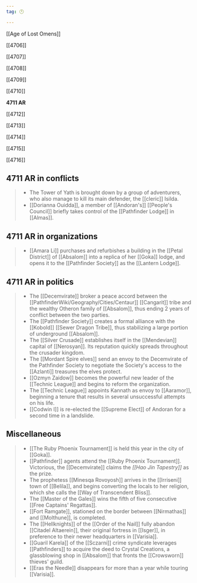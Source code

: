 ```yaml
---
tag: 🕛

---
```

[[Age of Lost Omens]]


[[4706]]

[[4707]]

[[4708]]

[[4709]]

[[4710]]

**4711 AR**

[[4712]]

[[4713]]

[[4714]]

[[4715]]

[[4716]]



## 4711 AR in conflicts

>  - The Tower of Yath is brought down by a group of adventurers, who also manage to kill its main defender, the [[cleric]] Isilda.
>  - [[Dorianna Ouidda]], a member of [[Andoran's]] [[People's Council]] briefly takes control of the [[Pathfinder Lodge]] in [[Almas]].


## 4711 AR in organizations

>  - [[Amara Li]] purchases and refurbishes a building in the [[Petal District]] of [[Absalom]] into a replica of her [[Goka]] lodge, and opens it to the [[Pathfinder Society]] as the [[Lantern Lodge]].


## 4711 AR in politics

>  - The [[Decemvirate]] broker a peace accord between the [[PathfinderWiki/Geography/Cities/Centaur]] [[Cangarit]] tribe and the wealthy Otheron family of [[Absalom]], thus ending 2 years of conflict between the two parties.
>  - The [[Pathfinder Society]] creates a formal alliance with the [[Kobold]] [[Sewer Dragon Tribe]], thus stabilizing a large portion of underground [[Absalom]].
>  - The [[Silver Crusade]] establishes itself in the [[Mendevian]] capital of [[Nerosyan]]. Its reputation quickly spreads throughout the crusader kingdom.
>  - The [[Mordant Spire elves]] send an envoy to the Decemvirate of the Pathfinder Society to negotiate the Society's access to the [[Azlanti]] treasures the elves protect.
>  - [[Ozmyn Zaidow]] becomes the powerful new leader of the [[Technic League]] and begins to reform the organization.
>  - The [[Technic League]] appoints Kannath as envoy to [[Aaramor]], beginning a tenure that results in several unsuccessful attempts on his life.
>  - [[Codwin I]] is re-elected the [[Supreme Elect]] of Andoran for a second time in a landslide.


## Miscellaneous

>  - [[The Ruby Phoenix Tournament]] is held this year in the city of [[Goka]].
>  - [[Pathfinder]] agents attend the [[Ruby Phoenix Tournament]]. Victorious, the [[Decemvirate]] claims the *[[Hao Jin Tapestry]]* as the prize.
>  - The prophetess [[Minesqa Rovoyosh]] arrives in the [[Irriseni]] town of [[Belila]], and begins converting the locals to her religion, which she calls the [[Way of Transcendent Bliss]].
>  - The [[Master of the Gales]] wins the fifth of five consecutive [[Free Captains' Regattas]].
>  - [[Fort Ramgate]], stationed on the border between [[Nirmathas]] and [[Molthune]], is completed.
>  - The [[Hellknights]] of the [[Order of the Nail]] fully abandon [[Citadel Altaerein]], their original fortress in [[Isger]], in preference to their newer headquarters in [[Varisia]].
>  - [[Guaril Karela]] of the [[Sczarni]] crime syndicate leverages [[Pathfinders]] to acquire the deed to Crystal Creations, a glassblowing shop in [[Absalom]] that fronts the [[Crowsworn]] thieves' guild.
>  - [[Eras the Needle]] disappears for more than a year while touring [[Varisia]].






